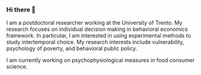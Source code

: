 ### Hi there 👋

I am a postdoctoral researcher working at the University of Trento. My research focuses on individual decision making in behavioral economics framework. In particular, I am interested in using experimental methods to study intertemporal choice. My research interests include vulnerability, psychology of poverty, and behavioral public policy.

I am currently working on psychophysiological measures in food consumer science.

<!--
**AustejaK/AustejaK** is a ✨ _special_ ✨ repository because its `README.md` (this file) appears on your GitHub profile.

Here are some ideas to get you started:

- 🔭 I’m currently working on ...
- 🌱 I’m currently learning ...
- 👯 I’m looking to collaborate on ...
- 🤔 I’m looking for help with ...
- 💬 Ask me about ...
- 📫 How to reach me: ...
- 😄 Pronouns: ...
- ⚡ Fun fact: ...
-->
